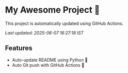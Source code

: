 # My Awesome Project 🚀

This project is automatically updated using GitHub Actions.

_Last updated: 2025-06-07 16:27:18 IST_

## Features
- Auto-update README using Python 🐍
- Auto Git push with GitHub Actions 🤖
